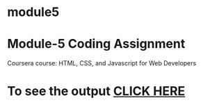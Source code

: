 # module5

# Module-5 Coding Assignment

Coursera course: HTML, CSS, and Javascript for Web Developers

# To see the output [CLICK HERE](https://tttanmoy-s.github.io/module5/index.html)
